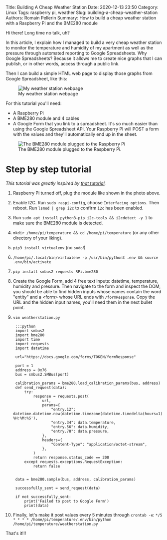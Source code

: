 Title: Building A Cheap Weather Station
Date: 2020-12-13 23:50
Category: Linux
Tags: raspberry pi, weather
Slug: building-a-cheap-weather-station
Authors: Romain Pellerin
Summary: How to build a cheap weather station with a Raspberry Pi and the BME280 module

Hi there! Long time no talk, uh?

In this article, I explain how I managed to build a very cheap weather station to monitor the temperature and humidity of my apartment as well as the pressure through automated reporting to Google Spreadsheets. Why Google Spreadsheets? Because it allows me to create nice graphs that I can publish, or in other words, access through a public link.

Then I can build a simple HTML web page to display those graphs from Google Spreadsheet, like this:

<figure class="center">
<img src="{filename}/images/weather-station.png" alt="My weather station webpage" />
<figcaption>My weather station webpage</figcaption>
</figure>

For this tutorial you'll need:

- A Raspberry Pi
- A BME280 module and 4 cables
- A Google Form that you link to a spreadsheet. It's so much easier than using the Google Spreadsheet API. Your Raspberry PI will POST a form with the values and they'll automatically end up in the sheet.

<figure class="center">
<img src="{filename}/images/bme280.jpg" alt="The BME280 module plugged to the Raspberry Pi" />
<figcaption>The BME280 module plugged to the Raspberry Pi.</figcaption>
</figure>

# Step by step tutorial

*This tutorial was greatly inspired by [that tutorial](https://github.com/rm-hull/bme280).*

1. Raspberry Pi turned off, plug the module like shown in the photo above.
1. Enable I2C. Run `sudo raspi-config`, choose `Interfacing options`. Then reboot. Run `lsmod | grep i2c` to confirm `i2c` has been enabled.
1. Run `sudo apt install python3-pip i2c-tools && i2cdetect -y 1` to make sure the BME280 module is detected.
1. `mkdir /home/pi/temperature && cd /home/pi/temperature` (or any other directory of your liking).
1. `pip3 install virtualenv` (no `sudo`!)
1. `/home/pi/.local/bin/virtualenv -p /usr/bin/python3 .env && source .env/bin/activate`
1. `pip install smbus2 requests RPi.bme280`
1. Create the Google Form, add 4 free text inputs: datetime, temperature, humidity and pressure. Then navigate to the form and inspect the DOM, you should be able to find hidden inputs whose names contain the word "entity" and a &lt;form&gt; whose URL ends with `/formResponse`. Copy the URL and the hidden input names, you'll need them in the next bullet point.
1. `vim weatherstation.py`

        :::python
        import smbus2
        import bme280
        import time
        import requests
        import datetime

        url="https://docs.google.com/forms/TOKEN/formResponse"

        port = 1
        address = 0x76
        bus = smbus2.SMBus(port)

        calibration_params = bme280.load_calibration_params(bus, address)
        def send_request(data):
            try:
                response = requests.post(
                    url,
                    params={
                        "entry.12": datetime.datetime.now(datetime.timezone(datetime.timedelta(hours=1))).strftime('%Y/%m/%d %H:%M:%S'),
                        "entry.34": data.temperature,
                        "entry.56": data.humidity,
                        "entry.78": data.pressure,
                    },
                    headers={
                        "Content-Type": "application/octet-stream",
                    },
                )
                return response.status_code == 200
            except requests.exceptions.RequestException:
                return false


        data = bme280.sample(bus, address, calibration_params)

        successfully_sent = send_request(data)

        if not successfully_sent:
            print('Failed to post to Google Form')
            print(data)


1. Finally, let's make it post values every 5 minutes through `crontab -e`: `*/5 * * * * /home/pi/temperature/.env/bin/python /home/pi/temperature/weatherstation.py`

That's it!!!
